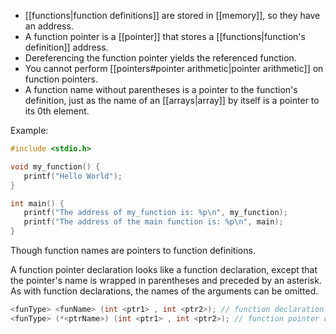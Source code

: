 - [[functions|function definitions]] are stored in [[memory]], so they have an address.
- A function pointer is a [[pointer]] that stores a [[functions|function's definition]] address.
-  Dereferencing the function pointer yields the referenced function.
- You cannot perform [[pointers#pointer arithmetic|pointer arithmetic]] on function pointers.
- A function name without parentheses is a pointer to the function's definition, just as the name of an [[arrays|array]] by itself is a pointer to its 0th element.

Example:

```C
#include <stdio.h>

void my_function() {
   printf("Hello World");
}

int main() {
   printf("The address of my_function is: %p\n", my_function);
   printf("The address of the main function is: %p\n", main);
}
```

Though function names are pointers to function definitions.

A function pointer declaration looks like a function declaration, except that the pointer's name is wrapped in parentheses and preceded by an asterisk. As with function declarations, the names of the arguments can be omitted.

```C
<funType> <funName> (int <ptr1> , int <ptr2>); // function declaration
<funType> (*<ptrName>) (int <ptr1> , int <ptr2>); // function pointer declaration
```


